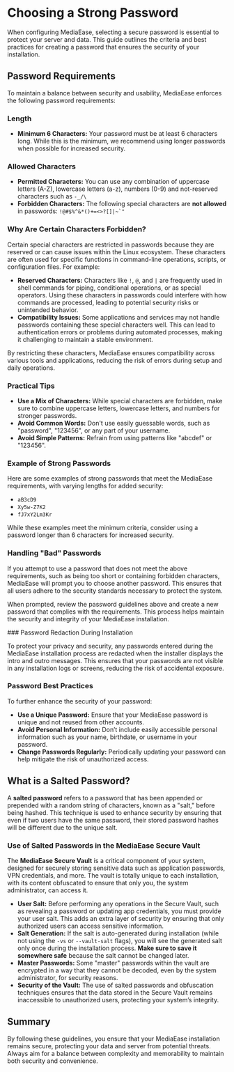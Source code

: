 # Choosing a Strong Password

When configuring MediaEase, selecting a secure password is essential to protect your server and data. This guide outlines the criteria and best practices for creating a password that ensures the security of your installation.

## Password Requirements

To maintain a balance between security and usability, MediaEase enforces the following password requirements:

### Length
- **Minimum 6 Characters:** Your password must be at least 6 characters long. While this is the minimum, we recommend using longer passwords when possible for increased security.

### Allowed Characters
- **Permitted Characters:** You can use any combination of uppercase letters (A-Z), lowercase letters (a-z), numbers (0-9) and not-reserved characters such as `-_/\`
- **Forbidden Characters:** The following special characters are **not allowed** in passwords: ```!@#$%^&*()+=<>?[]|~`"```

### Why Are Certain Characters Forbidden?

Certain special characters are restricted in passwords because they are reserved or can cause issues within the Linux ecosystem. These characters are often used for specific functions in command-line operations, scripts, or configuration files. For example:

- **Reserved Characters:** Characters like `!`, `@`, and `|` are frequently used in shell commands for piping, conditional operations, or as special operators. Using these characters in passwords could interfere with how commands are processed, leading to potential security risks or unintended behavior.
- **Compatibility Issues:** Some applications and services may not handle passwords containing these special characters well. This can lead to authentication errors or problems during automated processes, making it challenging to maintain a stable environment.

By restricting these characters, MediaEase ensures compatibility across various tools and applications, reducing the risk of errors during setup and daily operations.

### Practical Tips

- **Use a Mix of Characters:** While special characters are forbidden, make sure to combine uppercase letters, lowercase letters, and numbers for stronger passwords.
- **Avoid Common Words:** Don't use easily guessable words, such as "password", "123456", or any part of your username.
- **Avoid Simple Patterns:** Refrain from using patterns like "abcdef" or "123456".

### Example of Strong Passwords

Here are some examples of strong passwords that meet the MediaEase requirements, with varying lengths for added security:

- `aB3cD9`
- `Xy5w-Z7K2`
- `fJ7xY2Lm3Kr` 

While these examples meet the minimum criteria, consider using a password longer than 6 characters for increased security.

### Handling "Bad" Passwords

If you attempt to use a password that does not meet the above requirements, such as being too short or containing forbidden characters, MediaEase will prompt you to choose another password. This ensures that all users adhere to the security standards necessary to protect the system.

When prompted, review the password guidelines above and create a new password that complies with the requirements. This process helps maintain the security and integrity of your MediaEase installation.

### Password Redaction During Installation

To protect your privacy and security, any passwords entered during the MediaEase installation process are redacted when the installer displays the intro and outro messages. This ensures that your passwords are not visible in any installation logs or screens, reducing the risk of accidental exposure.

### Password Best Practices

To further enhance the security of your password:

- **Use a Unique Password:** Ensure that your MediaEase password is unique and not reused from other accounts.
- **Avoid Personal Information:** Don’t include easily accessible personal information such as your name, birthdate, or username in your password.
- **Change Passwords Regularly:** Periodically updating your password can help mitigate the risk of unauthorized access.

## What is a Salted Password?

A **salted password** refers to a password that has been appended or prepended with a random string of characters, known as a "salt," before being hashed. This technique is used to enhance security by ensuring that even if two users have the same password, their stored password hashes will be different due to the unique salt.

### Use of Salted Passwords in the MediaEase Secure Vault

The **MediaEase Secure Vault** is a critical component of your system, designed for securely storing sensitive data such as application passwords, VPN credentials, and more. The vault is totally unique to each installation, with its content obfuscated to ensure that only you, the system administrator, can access it.

- **User Salt:** Before performing any operations in the Secure Vault, such as revealing a password or updating app credentials, you must provide your user salt. This adds an extra layer of security by ensuring that only authorized users can access sensitive information.
- **Salt Generation:** If the salt is auto-generated during installation (while not using the `-vs` or `--vault-salt` flags), you will see the generated salt only once during the installation process. **Make sure to save it somewhere safe** because the salt cannot be changed later.
- **Master Passwords:** Some "master" passwords within the vault are encrypted in a way that they cannot be decoded, even by the system administrator, for security reasons.
- **Security of the Vault:** The use of salted passwords and obfuscation techniques ensures that the data stored in the Secure Vault remains inaccessible to unauthorized users, protecting your system’s integrity.

## Summary

By following these guidelines, you ensure that your MediaEase installation remains secure, protecting your data and server from potential threats. Always aim for a balance between complexity and memorability to maintain both security and convenience.
